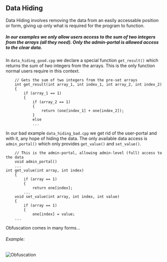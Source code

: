 ## Data Hiding
Data Hiding involves removing the data from an easily accessable position or form, giving up only what is required for the program to function.
##### In our examples we only allow users access to the sum of two integers from the arrays (all they need). Only the admin-portal is allowed access to the clear data.
In `data_hiding_good.cpp` we declare a special function `get_result()` which returns the sum of two integers from the arrays. This is the only function normal users require in this context.
```
    // Gets the sum of two integers from the pre-set arrays
	int get_result(int array_1, int index_1, int array_2, int index_2)
	{
		if (array_1 == 1)
		{
			if (array_2 == 1)
			{
				return (one[index_1] + one[index_2]);
			}
			else
			...
```
In our bad example `data_hiding_bad.cpp` we get rid of the user-portal and with it, any hope of hiding the data. The only available data access is `admin_portal()` which only provides `get_value()` and `set_value()`.
```
    // This is the admin-portal, allowing admin-level (full) access to the data
	void admin_portal()
    ...
int get_value(int array, int index)
	{
		if (array == 1)
		{
			return one[index];
		...
	void set_value(int array, int index, int value)
	{
		if (array == 1)
		{
			one[index] = value;
	...
```
Obfuscation comes in many forms...
###### Example:
![Obfuscation](https://github.com/UW-COSC-4010-5010-CYBER-FA-2017/foundational-concepts-in-cybersecurity-jwild1_cbugg/blob/master/8/data_hiding.png)

